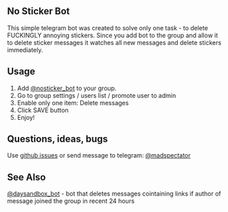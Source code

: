 ## No Sticker Bot

This simple telegram bot was created to solve only one task - to delete
FUCKINGLY annoying stickers. Since you add bot to the group and allow it to
delete sticker messages it watches all new messages and delete stickers
immediately.


## Usage

1. Add [@nosticker_bot](https://t.me/nosticker_bot) to your group.
2. Go to group settings / users list / promote user to admin
3. Enable only one item: Delete messages
4. Click SAVE button
5. Enjoy!


## Questions, ideas, bugs

Use [github issues](https://github.com/lorien/nosticker_bot/issues) or send message to telegram: [@madspectator](https://t.me/madspectator)


## See Also

[@daysandbox_bot](https://github.com/lorien/daysandbox_bot) - bot that deletes messages cointaining links if author of message joined the group in recent 24 hours
